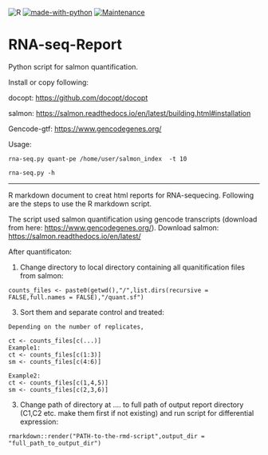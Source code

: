 ![R](https://img.shields.io/badge/r-%23276DC3.svg?style=for-the-badge&logo=r&logoColor=white)
[![made-with-python](https://img.shields.io/badge/Made%20with-Python-1f425f.svg)](https://www.python.org/)
[![Maintenance](https://img.shields.io/badge/Maintained%3F-yes-green.svg)](https://github.com/LIV-NGS/RNA-seq-Report/graphs/commit-activity)

# RNA-seq-Report

Python script for salmon quantification. 

Install or copy following:

docopt: https://github.com/docopt/docopt

salmon: https://salmon.readthedocs.io/en/latest/building.html#installation

Gencode-gtf: https://www.gencodegenes.org/

Usage:
```
rna-seq.py quant-pe /home/user/salmon_index  -t 10

rna-seq.py -h
```
________________________________________________________


R markdown document to creat html reports for RNA-sequecing. 
Following are the steps to use the R markdown script.

The script used salmon quantification using gencode transcripts (download from here: https://www.gencodegenes.org/). 
Download salmon: https://salmon.readthedocs.io/en/latest/

After quantificaton:


1. Change directory to local directory containing all quanitification files from salmon:
```
counts_files <- paste0(getwd(),"/",list.dirs(recursive = FALSE,full.names = FALSE),"/quant.sf")
```

3. Sort them and separate control and treated:
```
Depending on the number of replicates,

ct <- counts_files[c(...)]
Example1:
ct <- counts_files[c(1:3)]
sm <- counts_files[c(4:6)]

Example2:
ct <- counts_files[c(1,4,5)]
sm <- counts_files[c(2,3,6)]

```
3. Change path of directory at .... to full path of output report directory (C1,C2 etc. make them first if not existing) and run script for differential expression:
```
rmarkdown::render("PATH-to-the-rmd-script",output_dir = "full_path_to_output_dir")
```
